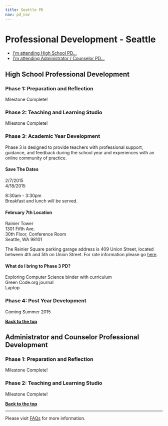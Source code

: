 ```yaml
---
title: Seattle PD
nav: pd_nav
---
```

<a id="top"></a>

# Professional Development - Seattle

- [I'm attending High School PD...](#hs)
- [I'm attending Administrator / Counselor PD...](#admin)

<a id="hs"></a>

## High School Professional Development

### Phase 1: Preparation and Reflection

Milestone Complete!

### Phase 2: Teaching and Learning Studio

Milestone Complete!

### Phase 3: Academic Year Development

Phase 3 is designed to provide teachers with professional support, guidance, and feedback during the school year and experiences with an online community of practice.

#### Save The Dates

2/7/2015
<br/>
4/18/2015

8:30am - 3:30pm
<br />
Breakfast and lunch will be served. 

#### February 7th Location 
Rainier Tower
<br/>
1301 Fifth Ave. 
<br/>
30th Floor, Conference Room
<br/>
Seattle, WA 98101

The Rainier Square parking garage address is 409 Union Street, located between 4th and 5th on Union Street. For rate information please go [here](/files/rainierparking.pdf). 

#### What do I bring to Phase 3 PD? ####
Exploring Computer Science binder with curriculum
<br />
Green Code.org journal
<br />
Laptop

### Phase 4: Post Year Development
Coming Summer 2015  	

[**Back to the top**](#top)


<a id="admin"></a>
## Administrator and Counselor Professional Development

### Phase 1: Preparation and Reflection

Milestone Complete!

### Phase 2: Teaching and Learning Studio

Milestone Complete!

[**Back to the top**](#top)


----------
Please visit [FAQs](/educate/pd/faq) for more information.

<br />
<br />